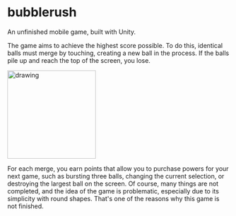 # bubblerush
An unfinished mobile game, built with Unity.

The game aims to achieve the highest score possible. To do this, identical balls must merge by touching, creating a new ball in the process. If the balls pile up and reach the top of the screen, you lose.

<img src="https://github.com/Bforis/bubblerush/assets/34284864/1ade3cdb-e54a-4270-821c-924afbdc1918" alt="drawing" width="200"/>

For each merge, you earn points that allow you to purchase powers for your next game, such as bursting three balls, changing the current selection, or destroying the largest ball on the screen.
Of course, many things are not completed, and the idea of the game is problematic, especially due to its simplicity with round shapes. That's one of the reasons why this game is not finished.
